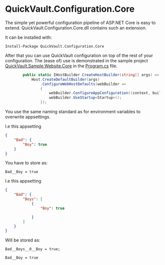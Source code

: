﻿# QuickVault.Configuration.Core

The simple yet powerful configuration pipeline of ASP.NET Core is easy to extend. QuickVault.Configuration.Core.dll contains such an extension.

It can be installed with:

```
Install-Package QuickVault.Configuration.Core
```

After that you can use QuickVault configuration on top of the rest of your configuration. The (ease of) use is demonstrated in the sample project [QuickVault.Sample.Website.Core](../../Samples/QuickVault.Sample.WebSite.Core/Readme.md]) in the [Program.cs](../../Samples/QuickVault.Sample.WebSite.Core/Program.cs) file.

```csharp
        public static IHostBuilder CreateHostBuilder(string[] args) =>
            Host.CreateDefaultBuilder(args)
                .ConfigureWebHostDefaults(webBuilder =>
                {
                    webBuilder.ConfigureAppConfiguration((context, builder) => builder.AddQuickVault());
                    webBuilder.UseStartup<Startup>();
                });
```


You use the same naming standard as for environment variables to overwrite appsettings.

I.e this appsetting

```json
{
	"Bad": {
		"Boy": true
	}
}
```

You have to store as:

```
Bad__Boy = true
```

I.e this appsetting

```json
{
	"Bad": {
		"Boys": [
			{
				"Boy": true

			}
		]
	}
}
```

Will be stored as: 

```
Bad__Boys__0__Boy = true; 
````

```
Bad__Boy = true
```